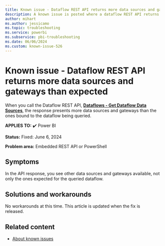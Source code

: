 ```yaml
---
title: Known issue - Dataflow REST API returns more data sources and gateways than expected
description: A known issue is posted where a dataflow REST API returns more data sources and gateways than expected
author: mihart
ms.author: jessicamo
ms.topic: troubleshooting
ms.service: powerbi
ms.subservice: pbi-troubleshooting
ms.date: 06/06/2024
ms.custom: known-issue-526
---
```


# Known issue - Dataflow REST API returns more data sources and gateways than expected

When you call the Dataflow REST API, [**Dataflows - Get Dataflow Data Sources**](/rest/api/power-bi/dataflows/get-dataflow-data-sources), the response presents more data sources and gateways than the ones bound to the dataflow being queried.

**APPLIES TO:** ✔️ Power BI

**Status:** Fixed: June 6, 2024

**Problem area:** Embedded REST API or PowerShell

## Symptoms

In the API response, you see other data sources and gateways available, not only the ones expected for the queried dataflow.

## Solutions and workarounds

No workarounds at this time. This article is updated when the fix is released.

## Related content

- [About known issues](/power-bi/troubleshoot/known-issues/power-bi-known-issues)
